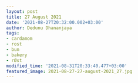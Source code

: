 ```yaml
---
layout: post
title: 27 August 2021
date: '2021-08-27T20:32:00.002+03:00'
author: Dedunu Dhananjaya
tags:
- cardamom
- rost
- bun
- bakery
- rØst
modified_time: '2021-08-31T20:33:40.477+03:00'
featured_image: 2021-08-27-27-august-2021_27.jpg
---
```

